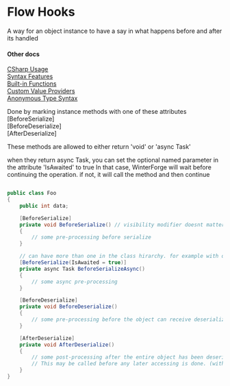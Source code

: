 # Flow Hooks
A way for an object instance to have a say in what happens before and after its handled

#### Other docs
[CSharp Usage](CSharp_Usage.md)  
[Syntax Features](Syntax_Features.md)  
[Built-in Functions](WinterForge_Built-in_Functions.md)  
[Custom Value Providers](CustomValueProvider_Examples.md)  
[Anonymous Type Syntax](Anonymous_Type_Syntax.md)  

Done by marking instance methods with one of these attributes  
[BeforeSerialize]  
[BeforeDeserialize]  
[AfterDeserialize]  

These methods are allowed to either return 'void' or 'async Task'

when they return async Task, you can set the optional named parameter in the attribute 'IsAwaited' to true
In that case, WinterForge will wait before continuing the operation. if not, it will call the method and then continue

```cs

public class Foo
{
	public int data;

	[BeforeSerialize]
	private void BeforeSerialize() // visibility modifier doesnt matter
	{
		// some pre-processing before serialize
	}

	// can have more than one in the class hirarchy. for example with derived types
	[BeforeSerialize(IsAwaited = true)]
	private async Task BeforeSerializeAsync()
	{
		// some async pre-processing
	}

	[BeforeDeserialize]
	private void BeforeDeserialize()
	{
		// some pre-processing before the object can receive deserialized data
	}

	[AfterDeserialize]
	private void AfterDeserialize()
	{
		// some post-processing after the entire object has been deserialized.
		// This may be called before any later accessing is done. (with the -> syntax)
	}
}

```